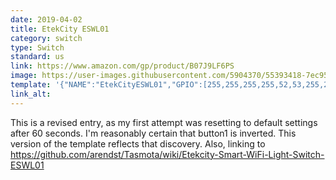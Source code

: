```yaml
---
date: 2019-04-02
title: EtekCity ESWL01
category: switch
type: Switch
standard: us
link: https://www.amazon.com/gp/product/B07J9LF6PS
image: https://user-images.githubusercontent.com/5904370/55393418-7ec95300-553d-11e9-86d9-e765e2abb80d.png
template: '{"NAME":"EtekCityESWL01","GPIO":[255,255,255,255,52,53,255,255,255,21,122,255,255],"FLAG":1,"BASE":18}' 
link_alt: 
---
```


This is a revised entry, as my first attempt was resetting to default settings after 60 seconds. I'm reasonably certain that button1 is inverted. This version of the template reflects that discovery. Also, linking to https://github.com/arendst/Tasmota/wiki/Etekcity-Smart-WiFi-Light-Switch-ESWL01



